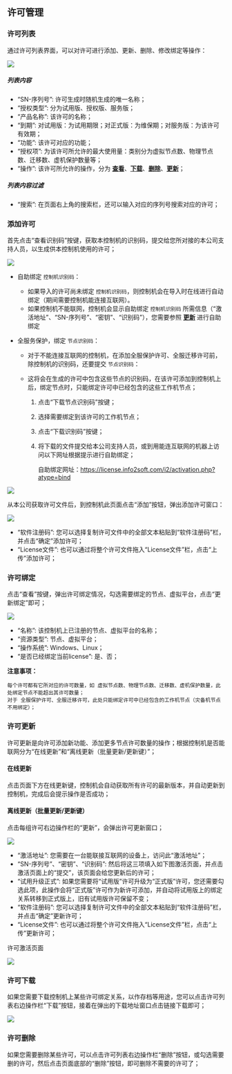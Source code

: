 ## 许可管理

### 许可列表

通过许可列表界面，可以对许可进行添加、更新、删除、修改绑定等操作：

![](/assets/V7.1.2019010909.png)

##### 列表内容

* “SN-序列号”: 许可生成时随机生成的唯一名称；
* “授权类型”: 分为试用版、授权版、服务版；
* “产品名称”: 该许可的名称；
* “到期”: 对试用版：为试用期限；对正式版：为维保期；对服务版：为该许可有效期；
* “功能”: 该许可对应的功能；
* “授权项”: 为该许可所允许的最大使用量：类别分为虚拟节点数、物理节点数、迁移数、虚机保护数量等； 
* “操作”: 该许可所允许的操作，分为 **[查看](#许可绑定)**、**[下载](#许可下载)**、**[删除](#许可删除)**、**[更新](#许可更新)**； 

##### 列表内容过滤

* “搜索”: 在页面右上角的搜索栏，还可以输入对应的序列号搜索对应的许可；

### 添加许可

首先点击“查看识别码”按键，获取本控制机的识别码，提交给您所对接的本公司支持人员，以生成供本控制机使用的许可；

![](/assets/V7.018120403.png)

* 自助绑定 `控制机识别码`：
  * 如果导入的许可尚未绑定 `控制机识别码`，则控制机会在导入时在线进行自动绑定（期间需要控制机能连接互联网）。
  * 如果控制机不能联网，控制机会显示自助绑定 `控制机识别码` 所需信息（“激活地址”、“SN-序列号”、“密钥”、“识别码”），您需要参照 **[更新](#离线更新（批量更新/更新键）)** 进行自助绑定

* 全服务保护，绑定 `节点识别码`：
  * 对于不能连接互联网的控制机，在添加全服保护许可、全服迁移许可前，除控制机的识别码，还要提交 `节点识别码`：
  * 这将会在生成的许可中包含这些节点的识别码，在该许可添加到控制机上后，绑定节点时，只能绑定许可中已经包含的这些工作机节点；

    1. 点击“下载节点识别码”按键；
    2. 选择需要绑定到该许可的工作机节点；
    3. 点击“下载识别码”按键；
    4. 将下载的文件提交给本公司支持人员，或到用能连互联网的机器上访问以下网址根据提示进行自助绑定；
       
        自助绑定网址：https://license.info2soft.com/i2/activation.php?atype=bind

![](/assets/V7.018120404.png)

从本公司获取许可文件后，到控制机此页面点击“添加”按钮，弹出添加许可窗口：

![](/assets/V7.018120402.png)

* “软件注册码”: 您可以选择复制许可文件中的全部文本粘贴到“软件注册码”栏，并点击“确定”添加许可；
* “License文件”: 也可以通过将整个许可文件拖入“License文件”栏，点击“上传”添加许可；

### 许可绑定

点击“查看”按键，弹出许可绑定情况，勾选需要绑定的节点、虚拟平台，点击“更新绑定”即可；

![](/assets/V7.018120407.png)

* “名称”: 该控制机上已注册的节点、虚拟平台的名称；
* “资源类型”: 节点、虚拟平台；
* “操作系统”: Windows、Linux；
* “是否已经绑定当前license”: 是、否；

**注意事项：**
```
每个许可都有它所对应的许可数量，如 虚拟节点数、物理节点数、迁移数、虚机保护数量，此处绑定节点不能超出其许可数量；
对于 全服保护许可、全服迁移许可，此处只能绑定许可中已经包含的工作机节点（灾备机节点不用绑定）；
```
### 许可更新

许可更新是向许可添加新功能、添加更多节点许可数量的操作；根据控制机是否能联网分为“在线更新”和“离线更新（批量更新/更新键）”；

#### 在线更新

点击页面下方在线更新键，控制机会自动获取所有许可的最新版本，并自动更新到控制机，完成后会提示操作是否成功；

#### 离线更新（批量更新/更新键）

点击每组许可右边操作栏的“更新”，会弹出许可更新窗口；

![](/assets/V7.018120409.png)

* “激活地址”: 您需要在一台能联接互联网的设备上，访问此“激活地址”；
* “SN-序列号”、“密钥”、“识别码”: 然后将这三项填入如下图激活页面，并点击激活页面上的“提交”，该页面会给您更新后的许可；
* “试用升级正式”: 如果您需要将“试用版”许可升级为“正式版”许可，您还需要勾选此项，此操作会将“正式版”许可作为新许可添加，并自动将试用版上的绑定关系转移到正式版上，旧有试用版许可保留不变；
* “软件注册码”: 您可以选择复制许可文件中的全部文本粘贴到“软件注册码”栏，并点击“确定”更新许可；
* “License文件”: 也可以通过将整个许可文件拖入“License文件”栏，点击“上传”更新许可；

许可激活页面

![](/assets/V7.018120410.png)

### 许可下载

如果您需要下载控制机上某些许可绑定关系，以作存档等用途，您可以点击许可列表右边操作栏“下载”按钮，接着在弹出的下载地址窗口点击链接下载即可；

![](/assets/V7.018120408.png)

### 许可删除

如果您需要删除某些许可，可以点击许可列表右边操作栏“删除”按钮，或勾选需要删的许可，然后点击页面底部的“删除”按钮，即可删除不需要的许可了；
